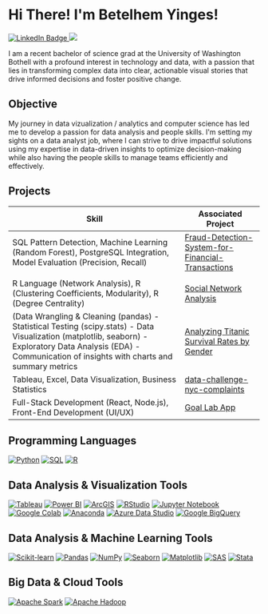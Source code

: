 # Hi There! I'm Betelhem Yinges!
<a href="https://www.linkedin.com/in/betelhem-yinges-906b96279/" target="_blank">
    <img src="https://img.shields.io/badge/-LinkedIn-0072b1?&style=for-the-badge&logo=linkedin&logoColor=white" alt="LinkedIn Badge" />
</a>
 <a href="https://github.com/RaineJohnson/Non-Code-Security-Documentation/blob/main/Raine%20Johnson%20Resume.pdf" target="_blank">
<img src="https://img.shields.io/badge/-Resume-FFD700?&style=for-the-badge&logo=googledocs&logoColor=white" />
</a>
</a>
 
I am a recent bachelor of science grad at the University of Washington Bothell with a profound interest in technology and data, with a passion that lies in transforming complex data into clear, actionable visual stories that drive informed decisions and foster positive change.
 
## Objective
 
My journey in data vizualization / analytics and computer science has led me to develop a passion for data analysis and people skills. I'm setting my sights on a data analyst job, where I can strive to drive impactful solutions using my expertise in data-driven insights to optimize decision-making while also having the people skills to manage teams efficiently and effectively.  

## Projects
 
| Skill                                         |                                               Associated Project         |
|---------------------------------------------------------------------------------------------|-----------------------------------------------------------------------|
  SQL Pattern Detection, Machine Learning (Random Forest), PostgreSQL Integration, Model Evaluation (Precision, Recall) | <a href="https://github.com/byinges21/Fraud-Detection-System-for-Financial-Transactions">Fraud-Detection-System-for-Financial-Transactions
</a>|
| R Language (Network Analysis), R (Clustering Coefficients, Modularity), R (Degree Centrality) | <a href="https://github.com/byinges21/Social-Network-Analysis-R-and-SQL">Social Network Analysis</a>|
|(Data Wrangling & Cleaning (pandas) - Statistical Testing (scipy.stats) - Data Visualization (matplotlib, seaborn) - Exploratory Data Analysis (EDA) -  Communication of insights with charts and summary metrics | <a href="https://github.com/byinges21/Analyzing-Titanic-Survival-Rates-by-Gender">Analyzing Titanic Survival Rates by Gender</a>|
|	Tableau, Excel, Data Visualization, Business Statistics   | <a href="https://github.com/byinges21/data-challenge-nyc-complaints">data-challenge-nyc-complaints</a>|
| Full-Stack Development (React, Node.js), Front-End Development (UI/UX)   | <a href="https://github.com/byinges21/Goal-lab-App/tree/main/Goal-Lab-master">Goal Lab App</a>|
 
## Programming Languages
[![Python](https://img.shields.io/badge/-Python-3776AB?style=for-the-badge&logo=Python&logoColor=white)](https://www.python.org/)
[![SQL](https://img.shields.io/badge/-SQL-003B57?style=for-the-badge&logo=MySQL&logoColor=white)](https://www.mysql.com/)
[![R](https://img.shields.io/badge/-R-276DC3?style=for-the-badge&logo=R&logoColor=white)](https://www.r-project.org/)

## Data Analysis & Visualization Tools
[![Tableau](https://img.shields.io/badge/-Tableau-E97627?style=for-the-badge&logo=Tableau&logoColor=white)](https://www.tableau.com)
[![Power BI](https://img.shields.io/badge/-Power%20BI-0078D4?style=for-the-badge&logo=Power-BI&logoColor=white)](https://powerbi.microsoft.com/)
[![ArcGIS](https://img.shields.io/badge/-ArcGIS-47B8E0?style=for-the-badge&logo=ArcGIS&logoColor=white)](https://www.arcgis.com/)
[![RStudio](https://img.shields.io/badge/-RStudio-75AADB?style=for-the-badge&logo=RStudio&logoColor=white)](https://www.rstudio.com/)
[![Jupyter Notebook](https://img.shields.io/badge/-Jupyter%20Notebook-F37626?style=for-the-badge&logo=Jupyter&logoColor=white)](https://jupyter.org/)
[![Google Colab](https://img.shields.io/badge/-Google%20Colab-F9AB00?style=for-the-badge&logo=Google-Colab&logoColor=white)](https://colab.research.google.com/)
[![Anaconda](https://img.shields.io/badge/-Anaconda-44A833?style=for-the-badge&logo=Anaconda&logoColor=white)](https://www.anaconda.com/)
[![Azure Data Studio](https://img.shields.io/badge/-Azure%20Data%20Studio-0089B5?style=for-the-badge&logo=Azure-Data-Studio&logoColor=white)](https://azure.microsoft.com/en-us/services/data-studio/)
[![Google BigQuery](https://img.shields.io/badge/-Google%20BigQuery-4285F4?style=for-the-badge&logo=Google-BigQuery&logoColor=white)](https://www.google.com/bigquery)

## Data Analysis & Machine Learning Tools
[![Scikit-learn](https://img.shields.io/badge/-Scikit--learn-F7931E?style=for-the-badge&logo=Scikit-learn&logoColor=white)](https://scikit-learn.org/)
[![Pandas](https://img.shields.io/badge/-Pandas-150458?style=for-the-badge&logo=Pandas&logoColor=white)](https://pandas.pydata.org/)
[![NumPy](https://img.shields.io/badge/-NumPy-013243?style=for-the-badge&logo=NumPy&logoColor=white)](https://numpy.org/)
[![Seaborn](https://img.shields.io/badge/-Seaborn-3C72B1?style=for-the-badge&logo=Seaborn&logoColor=white)](https://seaborn.pydata.org/)
[![Matplotlib](https://img.shields.io/badge/-Matplotlib-11557C?style=for-the-badge&logo=Matplotlib&logoColor=white)](https://matplotlib.org/)
[![SAS](https://img.shields.io/badge/-SAS-1F77B4?style=for-the-badge&logo=SAS&logoColor=white)](https://www.sas.com/en_us/home.html)
[![Stata](https://img.shields.io/badge/-Stata-6D9A8A?style=for-the-badge&logo=Stata&logoColor=white)](https://www.stata.com/)

## Big Data & Cloud Tools
[![Apache Spark](https://img.shields.io/badge/-Apache%20Spark-E25A1C?style=for-the-badge&logo=Apache-Spark&logoColor=white)](https://spark.apache.org/)
[![Apache Hadoop](https://img.shields.io/badge/-Apache%20Hadoop-66CC33?style=for-the-badge&logo=Apache-Hadoop&logoColor=white)](https://hadoop.apache.org/)
 
